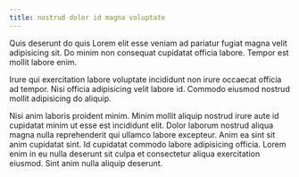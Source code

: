 ```yaml
---
title: nostrud dolor id magna voluptate
---
```


Quis deserunt do quis Lorem elit esse veniam ad pariatur fugiat magna velit adipisicing sit. Do minim non consequat cupidatat officia labore. Tempor est mollit labore enim.

Irure qui exercitation labore voluptate incididunt non irure occaecat officia ad tempor. Nisi officia adipisicing velit labore id. Commodo eiusmod nostrud mollit adipisicing do aliquip.

Nisi anim laboris proident minim. Minim mollit aliquip nostrud irure aute id cupidatat minim ut esse est incididunt elit. Dolor laborum nostrud aliqua magna nulla reprehenderit qui ullamco labore excepteur. Anim ea sint sit anim cupidatat sint. Id cupidatat commodo labore adipisicing officia. Lorem enim in eu nulla deserunt sit culpa et consectetur aliqua exercitation eiusmod. Sint anim nulla aliquip deserunt.